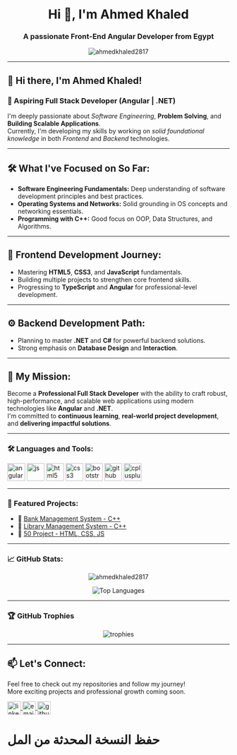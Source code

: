 <h1 align="center">Hi 👋, I'm Ahmed Khaled</h1>
<h3 align="center">A passionate Front-End Angular Developer from Egypt</h3>

<p align="center">
  <img src="https://komarev.com/ghpvc/?username=ahmedkhaled2817&label=Profile%20views&color=0e75b6&style=flat" alt="ahmedkhaled2817" />
</p>

---

## 👋 Hi there, I'm Ahmed Khaled!

### 🎯 Aspiring Full Stack Developer (Angular | .NET)

I'm deeply passionate about *Software Engineering*, **Problem Solving**, and **Building Scalable Applications**.  
Currently, I'm developing my skills by working on *solid foundational knowledge* in both *Frontend* and *Backend* technologies.

---

## 🛠 What I've Focused on So Far:

- **Software Engineering Fundamentals:** Deep understanding of software development principles and best practices.
- **Operating Systems and Networks:** Solid grounding in OS concepts and networking essentials.
- **Programming with C++:** Good focus on OOP, Data Structures, and Algorithms.

---

## 🚀 Frontend Development Journey:

- Mastering **HTML5**, **CSS3**, and **JavaScript** fundamentals.
- Building multiple projects to strengthen core frontend skills.
- Progressing to **TypeScript** and **Angular** for professional-level development.

---

## ⚙️ Backend Development Path:

- Planning to master **.NET** and **C#** for powerful backend solutions.
- Strong emphasis on **Database Design** and **Interaction**.

---

## 🎯 My Mission:

Become a **Professional Full Stack Developer** with the ability to craft robust, high-performance, and scalable web applications using modern technologies like **Angular** and **.NET**.  
I'm committed to **continuous learning**, **real-world project development**, and **delivering impactful solutions**.

---

### 🛠️ Languages and Tools:

<p align="left">
  <img src="https://cdn.jsdelivr.net/gh/devicons/devicon/icons/angularjs/angularjs-original.svg" alt="angular" width="40" height="40"/>
  <img src="https://cdn.jsdelivr.net/gh/devicons/devicon/icons/javascript/javascript-original.svg" alt="js" width="40" height="40"/>
  <img src="https://cdn.jsdelivr.net/gh/devicons/devicon/icons/html5/html5-original.svg" alt="html5" width="40" height="40"/>
  <img src="https://cdn.jsdelivr.net/gh/devicons/devicon/icons/css3/css3-original.svg" alt="css3" width="40" height="40"/>
  <img src="https://cdn.jsdelivr.net/gh/devicons/devicon/icons/bootstrap/bootstrap-original.svg" alt="bootstrap" width="40" height="40"/>
  <img src="https://cdn.jsdelivr.net/gh/devicons/devicon/icons/github/github-original.svg" alt="github" width="40" height="40"/>
  <img src="https://cdn.jsdelivr.net/gh/devicons/devicon/icons/cplusplus/cplusplus-original.svg" alt="cplusplus" width="40" height="40"/>
</p>

---

### 📌 Featured Projects:

- 🔹 [Bank Management System - C++](https://github.com/AhmedKhaled2817/Bank-Management-System)
- 🔹 [Library Management System - C++](https://github.com/AhmedKhaled2817/Library-Management-System)
- 🔹 [50 Project - HTML, CSS, JS](https://github.com/AhmedKhaled2817/50-Project-HTML-CSS-JS)

---

### 📈 GitHub Stats:

<p align="center">
  <img src="https://github-readme-stats.vercel.app/api?username=ahmedkhaled2817&show_icons=true&locale=en" alt="ahmedkhaled2817" />
</p>

<p align="center">
  <img src="https://github-readme-stats.vercel.app/api/top-langs?username=ahmedkhaled2817&show_icons=true&locale=en&layout=compact" alt="Top Languages" />
</p>

---

### 🏆 GitHub Trophies

<p align="center">
  <img src="https://github-profile-trophy.vercel.app/?username=ahmedkhaled2817&theme=gruvbox&column=7" alt="trophies"/>
</p>

---

## 📫 Let's Connect:

Feel free to check out my repositories and follow my journey!  
More exciting projects and professional growth coming soon.

<p align="left">
  <a href="https://www.linkedin.com/in/ahmed-khaled-39242423a/" target="blank">
    <img align="center" src="https://cdn.jsdelivr.net/gh/devicons/devicon/icons/linkedin/linkedin-original.svg" alt="linkedin" height="30" width="30" />
  </a>
  <a href="mailto:ahmedkhaled2817@gmail.com">
    <img align="center" src="https://cdn-icons-png.flaticon.com/512/732/732200.png" alt="email" height="30" width="30" />
  </a>
  <a href="https://github.com/AhmedKhaled2817" target="blank">
    <img align="center" src="https://cdn.jsdelivr.net/gh/devicons/devicon/icons/github/github-original.svg" alt="github" height="30" width="30" />
  </a>
</p>


# حفظ النسخة المحدثة من المل
